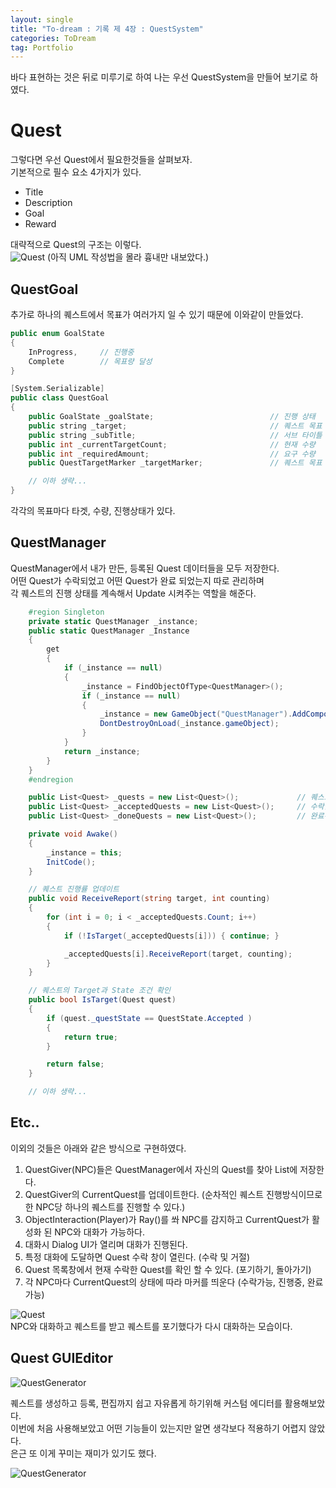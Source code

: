 ```yaml
---
layout: single 
title: "To-dream : 기록 제 4장 : QuestSystem"
categories: ToDream
tag: Portfolio
---
```


바다 표현하는 것은 뒤로 미루기로 하여 나는 우선 QuestSystem을 만들어 보기로 하였다.  

# Quest
그렇다면 우선 Quest에서 필요한것들을 살펴보자.  
기본적으로 필수 요소 4가지가 있다.
- Title
- Description
- Goal
- Reward

대략적으로 Quest의 구조는 이렇다.  
![Quest](https://user-images.githubusercontent.com/97664446/185072117-1b8e13c2-d09b-4f12-ad42-38dcf1814901.PNG)
(아직 UML 작성법을 몰라 흉내만 내보았다.)

## QuestGoal
추가로 하나의 퀘스트에서 목표가 여러가지 일 수 있기 때문에 이와같이 만들었다.
```c++
public enum GoalState
{
    InProgress,     // 진행중
    Complete        // 목표량 달성
}

[System.Serializable]
public class QuestGoal
{
    public GoalState _goalState;                          // 진행 상태
    public string _target;                                // 퀘스트 목표
    public string _subTitle;                              // 서브 타이틀
    public int _currentTargetCount;                       // 현재 수량
    public int _requiredAmount;                           // 요구 수량
    public QuestTargetMarker _targetMarker;               // 퀘스트 목표 지점 마커 활성화

    // 이하 생략...
}
```

각각의 목표마다 타겟, 수량, 진행상태가 있다.

## QuestManager
QuestManager에서 내가 만든, 등록된 Quest 데이터들을 모두 저장한다.  
어떤 Quest가 수락되었고 어떤 Quest가 완료 되었는지 따로 관리하며  
각 퀘스트의 진행 상태를 계속해서 Update 시켜주는 역할을 해준다.  

```c#
    #region Singleton
    private static QuestManager _instance;
    public static QuestManager _Instance
    {
        get
        {
            if (_instance == null)
            {
                _instance = FindObjectOfType<QuestManager>();
                if (_instance == null)
                {
                    _instance = new GameObject("QuestManager").AddComponent<QuestManager>();
                    DontDestroyOnLoad(_instance.gameObject);
                }
            }
            return _instance;
        }
    }
    #endregion

    public List<Quest> _quests = new List<Quest>();             // 퀘스트 데이터베이스
    public List<Quest> _acceptedQuests = new List<Quest>();     // 수락한 퀘스트
    public List<Quest> _doneQuests = new List<Quest>();         // 완료된 퀘스트

    private void Awake()
    {
        _instance = this;
        InitCode();
    }

    // 퀘스트 진행률 업데이트
    public void ReceiveReport(string target, int counting)
    {
        for (int i = 0; i < _acceptedQuests.Count; i++)
        {
            if (!IsTarget(_acceptedQuests[i])) { continue; }

            _acceptedQuests[i].ReceiveReport(target, counting);
        }
    }

    // 퀘스트의 Target과 State 조건 확인
    public bool IsTarget(Quest quest)
    {
        if (quest._questState == QuestState.Accepted )
        {
            return true;
        }

        return false;
    }

    // 이하 생략...
```

## Etc..

이외의 것들은 아래와 같은 방식으로 구현하였다.
1. QuestGiver(NPC)들은 QuestManager에서 자신의 Quest를 찾아 List에 저장한다.
2. QuestGiver의 CurrentQuest를 업데이트한다. (순차적인 퀘스트 진행방식이므로 한 NPC당 하나의 퀘스트를 진행할 수 있다.)
3. ObjectInteraction(Player)가 Ray()를 쏴 NPC를 감지하고 CurrentQuest가 활성화 된 NPC와 대화가 가능하다.
5. 대화시 Dialog UI가 열리며 대화가 진행된다.
6. 특정 대화에 도달하면 Quest 수락 창이 열린다. (수락 및 거절)
7. Quest 목록창에서 현재 수락한 Quest를 확인 할 수 있다. (포기하기, 돌아가기)
8. 각 NPC마다 CurrentQuest의 상태에 따라 마커를 띄운다 (수락가능, 진행중, 완료가능)

![Quest](https://user-images.githubusercontent.com/97664446/185073744-205ea34d-9a93-4044-bf26-5b7b4cbf0c98.gif)  
NPC와 대화하고 퀘스트를 받고 퀘스트를 포기했다가 다시 대화하는 모습이다.

## Quest GUIEditor
![QuestGenerator](https://user-images.githubusercontent.com/97664446/185080288-750a0a72-4b8f-473f-88f8-4b6ffc30ce5a.PNG)  

퀘스트를 생성하고 등록, 편집까지 쉽고 자유롭게 하기위해 커스텀 에디터를 활용해보았다.  
이번에 처음 사용해보았고 어떤 기능들이 있는지만 알면 생각보다 적용하기 어렵지 않았다.  
은근 또 이게 꾸미는 재미가 있기도 했다.

![QuestGenerator](https://user-images.githubusercontent.com/97664446/185081215-558a7b3b-4f28-4af2-aa0c-69b47ff88c67.gif)
